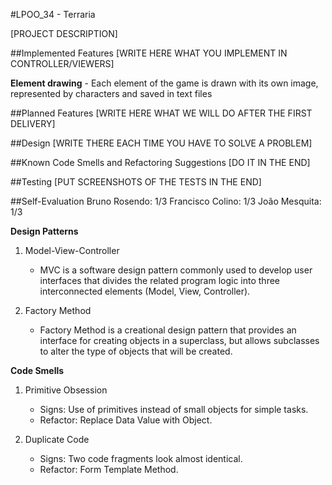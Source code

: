 #LPOO_34 - Terraria

[PROJECT DESCRIPTION]

##Implemented Features
[WRITE HERE WHAT YOU IMPLEMENT IN CONTROLLER/VIEWERS]

**Element drawing** - Each element of the game is drawn with its own
image, represented by characters and saved in text files

##Planned Features
[WRITE HERE WHAT WE WILL DO AFTER THE FIRST DELIVERY]

##Design
[WRITE THERE EACH TIME YOU HAVE TO SOLVE A PROBLEM]

##Known Code Smells and Refactoring Suggestions
[DO IT IN THE END]

##Testing
[PUT SCREENSHOTS OF THE TESTS IN THE END]

##Self-Evaluation
Bruno Rosendo: 1/3
Francisco Colino: 1/3
João Mesquita: 1/3

**Design Patterns**

1. Model-View-Controller
    * MVC is a software design pattern commonly used to develop user interfaces that divides the related program logic into three interconnected elements (Model, View, Controller).
 
2. Factory Method
   * Factory Method is a creational design pattern that provides an interface for creating objects in a superclass, but allows subclasses to alter the type of objects that will be created.


**Code Smells**

1. Primitive Obsession
   * Signs: Use of primitives instead of small objects for simple tasks.
   * Refactor: Replace Data Value with Object.

2. Duplicate Code
   * Signs: Two code fragments look almost identical.
   * Refactor: Form Template Method.
